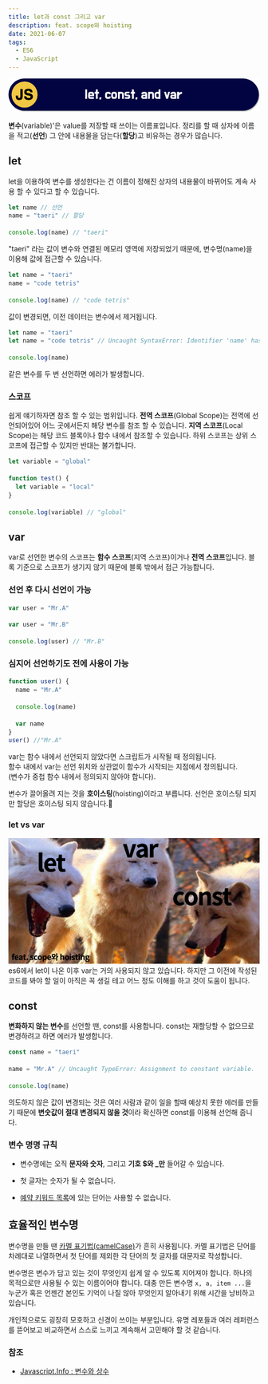 ```yaml
---
title: let과 const 그리고 var
description: feat. scope와 hoisting
date: 2021-06-07
tags:
  - ES6
  - JavaScript
---
```


![thumbnail](./thumb.png)

**변수**(variable)'은 value를 저장할 때 쓰이는 이름표입니다.
정리를 할 때 상자에 이름을 적고(**선언**) 그 안에 내용물을 담는다(**할당**)고 비유하는 경우가 많습니다.

## let

let을 이용하여 변수를 생성한다는 건 이름이 정해진 상자의 내용물이 바뀌어도 계속 사용 할 수 있다고 할 수 있습니다.

```js
let name // 선언
name = "taeri" // 할당

console.log(name) // "taeri"
```

"taeri" 라는 값이 변수와 연결된 메모리 영역에 저장되었기 때문에, 변수명(name)을 이용해 값에 접근할 수 있습니다.

```javascript
let name = "taeri"
name = "code tetris"

console.log(name) // "code tetris"
```

값이 변경되면, 이전 데이터는 변수에서 제거됩니다.

```js
let name = "taeri"
let name = "code tetris" // Uncaught SyntaxError: Identifier 'name' has already been declared

console.log(name)
```

같은 변수를 두 번 선언하면 에러가 발생합니다.

### 스코프

쉽게 얘기하자면 참조 할 수 있는 범위입니다.
**전역 스코프**(Global Scope)는 전역에 선언되어있어 어느 곳에서든지 해당 변수를 참조 할 수 있습니다.
**지역 스코프**(Local Scope)는 해당 코드 블록이나 함수 내에서 참조할 수 있습니다.
하위 스코프는 상위 스코프에 접근할 수 있지만 반대는 불가합니다.

```js
let variable = "global"

function test() {
  let variable = "local"
}

console.log(variable) // "global"
```

## var

var로 선언한 변수의 스코프는 **함수 스코프**(지역 스코프)이거나 **전역 스코프**입니다. 블록 기준으로 스코프가 생기지 않기 때문에 블록 밖에서 접근 가능합니다.

### 선언 후 다시 선언이 가능

```js
var user = "Mr.A"

var user = "Mr.B"

console.log(user) // "Mr.B"
```

### 심지어 선언하기도 전에 사용이 가능

```js
function user() {
  name = "Mr.A"

  console.log(name)

  var name
}
user() //"Mr.A"
```

var는 함수 내에서 선언되지 않았다면 스크립트가 시작될 때 정의됩니다.  
함수 내에서 var는 선언 위치와 상관없이 함수가 시작되는 지점에서 정의됩니다.  
(변수가 중첩 함수 내에서 정의되지 않아야 합니다).

변수가 끌어올려 지는 것을 **호이스팅**(hoisting)이라고 부릅니다.
선언은 호이스팅 되지만 할당은 호이스팅 되지 않습니다.

### let vs var

![wolf](./wolf.jpg)
es6에서 let이 나온 이후 var는 거의 사용되지 않고 있습니다. 하지만 그 이전에 작성된 코드를 봐야 할 일이 아직은 꼭 생길 테고 어느 정도 이해를 하고 것이 도움이 됩니다.

## const

**변화하지 않는 변수**를 선언할 땐, const를 사용합니다.
const는 재할당할 수 없으므로 변경하려고 하면 에러가 발생합니다.

```js
const name = "taeri"

name = "Mr.A" // Uncaught TypeError: Assignment to constant variable.

console.log(name)
```

의도하지 않은 값이 변경되는 것은 여러 사람과 같이 일을 할때 예상치 못한 에러를 만들기 때문에 **변숫값이 절대 변경되지 않을 것**이라 확신하면 const를 이용해 선언해 줍니다.

### 변수 명명 규칙

- 변수명에는 오직 **문자와 숫자**, 그리고 **기호 $와 \_만** 들어갈 수 있습니다.

- 첫 글자는 숫자가 될 수 없습니다.

- [예약 키워드 목록](https://developer.mozilla.org/ko/docs/Web/JavaScript/Reference/Lexical_grammar)에 있는 단어는 사용할 수 없습니다.

## 효율적인 변수명

변수명을 만들 땐 [카멜 표기법(camelCase)](https://zetawiki.com/wiki/%EC%B9%B4%EB%A9%9C%ED%91%9C%EA%B8%B0%EB%B2%95_camelCase,_%ED%8C%8C%EC%8A%A4%EC%B9%BC%ED%91%9C%EA%B8%B0%EB%B2%95_PascalCase)가 흔히 사용됩니다. 카멜 표기법은 단어를 차례대로 나열하면서 첫 단어를 제외한 각 단어의 첫 글자를 대문자로 작성합니다.

변수명은 변수가 담고 있는 것이 무엇인지 쉽게 알 수 있도록 지어져야 합니다.
하나의 목적으로만 사용될 수 있는 이름이어야 합니다. 대충 만든 변수명 `x, a, item ...`을 누군가 혹은 언젠간 본인도 기억이 나질 않아 무엇인지 알아내기 위해 시간을 낭비하고 있습니다.

개인적으로도 굉장히 모호하고 신경이 쓰이는 부분입니다. 유명 레포들과 여러 레퍼런스를 뜯어보고 비교하면서 스스로 느끼고 계속해서 고민해야 할 것 같습니다.

### 참조

- [Javascript.Info : 변수와 상수 ](https://ko.javascript.info/variables)
